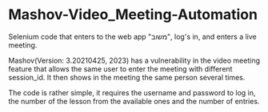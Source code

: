 # Mashov-Video_Meeting-Automation
Selenium code that enters to the web app "משוב", log's in, and enters a live meeting.

Mashov(Version: 3.20210425, 2023) has a vulnerability in the video meeting feature that allows the same user to enter the meeting with different session_id.
It then shows in the meeting the same person several times.

The code is rather simple, it requires the username and password to log in, the number of the lesson from the available ones and the number of entries.


